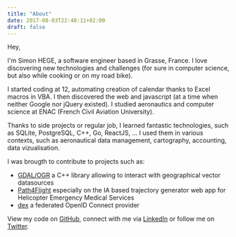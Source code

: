 ```yaml
---
title: "About"
date: 2017-08-03T22:40:11+02:00
draft: false
---
```


Hey,

I'm Simon HEGE, a software engineer based in Grasse, France. I love  discovering
new technologies and challenges (for sure in computer science, but also while cooking or on my road bike).

I started coding at 12, automating creation of calendar thanks to Excel macros in VBA.
I then discovered the web and javascript (at a time when neither Google nor jQuery existed). 
I studied aeronautics and computer science at ENAC (French Civil Aviation University).

Thanks to side projects or regular job, I learned fantastic technologies, such as SQLite, PostgreSQL, C++, Go, ReactJS, ...
I used them in various contexts, such as aeronautical data management, cartography, accounting, data vizualisation. 

I was brougth to contribute to projects such as:

+ [GDAL/OGR](http://www.gdal.org/) a C++ library allowing to interact with geographical vector datasources
+ [Path4Flight](http://www.path4flight.com/) especially on the IA based trajectory generator web app for Helicopter Emergency Medical Services 
+ [dex](https://github.com/coreos/dex/) a federated OpenID Connect provider

View my code on [GitHub](https://github.com/xdbsoft), connect with me via [LinkedIn](https://linkedin.com/in/simonhege) or follow me 
on [Twitter](https://twitter.com/xdbsoft).